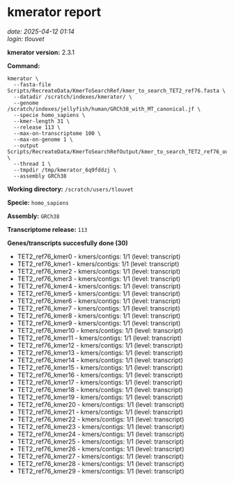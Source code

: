 # kmerator report
*date: 2025-04-12 01:14*  
*login: tlouvet*

**kmerator version:** 2.3.1

**Command:**

```
kmerator \
  --fasta-file Scripts/RecreateData/KmerToSearchRef/kmer_to_search_TET2_ref76.fasta \
  --datadir /scratch/indexes/kmerator/ \
  --genome /scratch/indexes/jellyfish/human/GRCh38_with_MT_canonical.jf \
  --specie homo_sapiens \
  --kmer-length 31 \
  --release 113 \
  --max-on-transcriptome 100 \
  --max-on-genome 1 \
  --output Scripts/RecreateData/KmerToSearchRefOutput/kmer_to_search_TET2_ref76_output \
  --thread 1 \
  --tmpdir /tmp/kmerator_6q9fddzj \
  --assembly GRCh38
```

**Working directory:** `/scratch/users/tlouvet`

**Specie:** `homo_sapiens`

**Assembly:** `GRCh38`

**Transcriptome release:** `113`

**Genes/transcripts succesfully done (30)**

- TET2_ref76_kmer0 - kmers/contigs: 1/1 (level: transcript)
- TET2_ref76_kmer1 - kmers/contigs: 1/1 (level: transcript)
- TET2_ref76_kmer2 - kmers/contigs: 1/1 (level: transcript)
- TET2_ref76_kmer3 - kmers/contigs: 1/1 (level: transcript)
- TET2_ref76_kmer4 - kmers/contigs: 1/1 (level: transcript)
- TET2_ref76_kmer5 - kmers/contigs: 1/1 (level: transcript)
- TET2_ref76_kmer6 - kmers/contigs: 1/1 (level: transcript)
- TET2_ref76_kmer7 - kmers/contigs: 1/1 (level: transcript)
- TET2_ref76_kmer8 - kmers/contigs: 1/1 (level: transcript)
- TET2_ref76_kmer9 - kmers/contigs: 1/1 (level: transcript)
- TET2_ref76_kmer10 - kmers/contigs: 1/1 (level: transcript)
- TET2_ref76_kmer11 - kmers/contigs: 1/1 (level: transcript)
- TET2_ref76_kmer12 - kmers/contigs: 1/1 (level: transcript)
- TET2_ref76_kmer13 - kmers/contigs: 1/1 (level: transcript)
- TET2_ref76_kmer14 - kmers/contigs: 1/1 (level: transcript)
- TET2_ref76_kmer15 - kmers/contigs: 1/1 (level: transcript)
- TET2_ref76_kmer16 - kmers/contigs: 1/1 (level: transcript)
- TET2_ref76_kmer17 - kmers/contigs: 1/1 (level: transcript)
- TET2_ref76_kmer18 - kmers/contigs: 1/1 (level: transcript)
- TET2_ref76_kmer19 - kmers/contigs: 1/1 (level: transcript)
- TET2_ref76_kmer20 - kmers/contigs: 1/1 (level: transcript)
- TET2_ref76_kmer21 - kmers/contigs: 1/1 (level: transcript)
- TET2_ref76_kmer22 - kmers/contigs: 1/1 (level: transcript)
- TET2_ref76_kmer23 - kmers/contigs: 1/1 (level: transcript)
- TET2_ref76_kmer24 - kmers/contigs: 1/1 (level: transcript)
- TET2_ref76_kmer25 - kmers/contigs: 1/1 (level: transcript)
- TET2_ref76_kmer26 - kmers/contigs: 1/1 (level: transcript)
- TET2_ref76_kmer27 - kmers/contigs: 1/1 (level: transcript)
- TET2_ref76_kmer28 - kmers/contigs: 1/1 (level: transcript)
- TET2_ref76_kmer29 - kmers/contigs: 1/1 (level: transcript)
